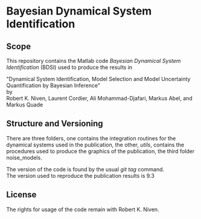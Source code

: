 # Bayesian Dynamical System Identification

## Scope
This repository contains the Matlab code 
_Bayesian Dynamical System Identification_ (BDSI)
used to produce the results in   

"Dynamical System Identification, Model Selection and Model Uncertainty
Quantification by Bayesian Inference"     
by   
Robert K. Niven, Laurent Cordier, Ali Mohammad-Djafari, Markus Abel,
and Markus Quade

## Structure and Versioning
There are three folders, one contains the integration routines for the dynamical systems used in the publication, the other, _utils_, contains the procedures used to produce the graphics of the publication, the third folder noise_models.

The version of the code is found by the usual _git tag_ command.  
The version used to reproduce the publication results is 9.3


## License

The rights for usage of the code remain with Robert K. Niven.

